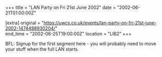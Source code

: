 +++
title = "LAN Party on Fri 21st June 2002"
date = "2002-06-21T01:00:00Z"

[extra]
original = "https://uwcs.co.uk/events/lan-party-on-fri-21st-june-2002-1474488930204/"    
end_time = "2002-06-25T19:00:00Z"
location = "LIB2"
+++

BFL: Signup for the first segment here - you will probably need to move your stuff when the full LAN starts.

